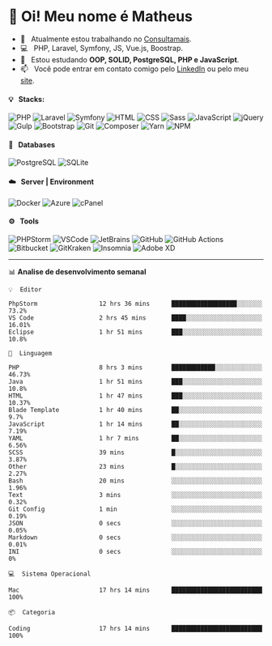 # 👋 Oi! Meu nome é Matheus

- 🔭 &nbsp; Atualmente estou trabalhando no [Consultamais](https://consultamais.com.br/).
- 💻 &nbsp; PHP, Laravel, Symfony, JS, Vue.js, Boostrap.
- 🌱 &nbsp; Estou estudando **OOP, SOLID, PostgreSQL, PHP e JavaScript**.
- 📫 &nbsp; Você pode entrar em contato comigo pelo [LinkedIn](https://www.linkedin.com/in/matheuscamargoxavier/) ou pelo meu [site](https://matheuscamargo.co).

#### 💡 &nbsp; Stacks:
![PHP](https://img.shields.io/badge/-PHP-777BB4?&logo=php&logoColor=FFFFFF)
![Laravel](https://img.shields.io/badge/-Laravel-FF2D20?&logo=laravel&logoColor=FFFFFF)
![Symfony](https://img.shields.io/badge/-Symfony-000000?&logo=symfony&logoColor=FFFFFF)
![HTML](https://img.shields.io/badge/-HTML-E34F26?&logo=html5&logoColor=FFFFFF)
![CSS](https://img.shields.io/badge/-CSS-1572B6?&logo=css3&logoColor=FFFFFF)
![Sass](https://img.shields.io/badge/-Sass-CC6699?&logo=sass&logoColor=FFFFFF)
![JavaScript](https://img.shields.io/badge/-JavaScript-F7DF1E?&logo=javascript&logoColor=FFFFFF)
![jQuery](https://img.shields.io/badge/-jQuery-0769AD?&logo=jquery&logoColor=FFFFFF)
![Gulp](https://img.shields.io/badge/-Gulp-CF4647?&logo=gulp&logoColor=FFFFFF)
![Bootstrap](https://img.shields.io/badge/-Bootstrap-7952B3?&logo=bootstrap&logoColor=FFFFFF)
![Git](https://img.shields.io/badge/-Git-F05032?&logo=git&logoColor=FFFFFF)
![Composer](https://img.shields.io/badge/-Composer-885630?&logo=composer&logoColor=FFFFFF)
![Yarn](https://img.shields.io/badge/-Yarn-2C8EBB?&logo=yarn&logoColor=FFFFFF)
![NPM](https://img.shields.io/badge/-npm-CB3837?&logo=npm&logoColor=FFFFFF)

#### 💾 &nbsp; Databases
![PostgreSQL](https://img.shields.io/badge/-PostgreSQL-336791?&logo=PostgreSQL&logoColor=FFFFFF)
![SQLite](https://img.shields.io/badge/-SQLite-003B57?&logo=SQLite&logoColor=FFFFFF)

#### ☁️ &nbsp; Server | Environment
![Docker](https://img.shields.io/badge/-Docker-2496ED?&logo=docker&logoColor=FFFFFF)
![Azure](https://img.shields.io/badge/-Azure-0089D6?&logo=microsoft%20azure&logoColor=FFFFFF)
![cPanel](https://img.shields.io/badge/-cPanel-FF6C2C?&logo=cpanel&logoColor=FFFFFF)

#### ⚙️ &nbsp; Tools
![PHPStorm](https://img.shields.io/badge/-PHPStorm-000000?&logo=PHPStorm&logoColor=FFFFFF)
![VSCode](https://img.shields.io/badge/-VSCode-007ACC?&logo=Visual%20Studio%20Code&logoColor=FFFFFF) 
![JetBrains](https://img.shields.io/badge/-JetBrains-000000?&logo=jetbrains&logoColor=FFFFFF) 
![GitHub](https://img.shields.io/badge/-GitHub-181717?&logo=github&logoColor=FFFFFF) 
![GitHub Actions](https://img.shields.io/badge/-GitHub%20Actions-181717?&logo=GitHub%20Actions&logoColor=FFFFFF) 
![Bitbucket](https://img.shields.io/badge/-Bitbucket-0052CC?&logo=bitbucket&logoColor=FFFFFF)
![GitKraken](https://img.shields.io/badge/-GitKraken-179287?&logo=GitKraken&logoColor=FFFFFF)
![Insomnia](https://img.shields.io/badge/-Insomnia-5849BE?&logo=Insomnia&logoColor=FFFFFF)
![Adobe XD](https://img.shields.io/badge/-Adobe%20XD-FF61F6?&logo=adobe%20xd&logoColor=FFFFFF) 
_______

📊  **Analise de desenvolvimento semanal**
```text
💡  Editor

PhpStorm                 12 hrs 36 mins      ██████████████████░░░░░░░      73.2%
VS Code                  2 hrs 45 mins       ████░░░░░░░░░░░░░░░░░░░░░     16.01%
Eclipse                  1 hr 51 mins        ███░░░░░░░░░░░░░░░░░░░░░░      10.8%
```
```text
💬  Linguagem

PHP                      8 hrs 3 mins        ████████████░░░░░░░░░░░░░     46.73%
Java                     1 hr 51 mins        ███░░░░░░░░░░░░░░░░░░░░░░      10.8%
HTML                     1 hr 47 mins        ███░░░░░░░░░░░░░░░░░░░░░░     10.37%
Blade Template           1 hr 40 mins        ██░░░░░░░░░░░░░░░░░░░░░░░       9.7%
JavaScript               1 hr 14 mins        ██░░░░░░░░░░░░░░░░░░░░░░░      7.19%
YAML                     1 hr 7 mins         ██░░░░░░░░░░░░░░░░░░░░░░░      6.56%
SCSS                     39 mins             █░░░░░░░░░░░░░░░░░░░░░░░░      3.87%
Other                    23 mins             █░░░░░░░░░░░░░░░░░░░░░░░░      2.27%
Bash                     20 mins             ░░░░░░░░░░░░░░░░░░░░░░░░░      1.96%
Text                     3 mins              ░░░░░░░░░░░░░░░░░░░░░░░░░      0.32%
Git Config               1 min               ░░░░░░░░░░░░░░░░░░░░░░░░░      0.19%
JSON                     0 secs              ░░░░░░░░░░░░░░░░░░░░░░░░░      0.05%
Markdown                 0 secs              ░░░░░░░░░░░░░░░░░░░░░░░░░      0.01%
INI                      0 secs              ░░░░░░░░░░░░░░░░░░░░░░░░░         0%
```
```text
💻  Sistema Operacional

Mac                      17 hrs 14 mins      █████████████████████████       100%
```
```text
📦  Categoria

Coding                   17 hrs 14 mins      █████████████████████████       100%
```
